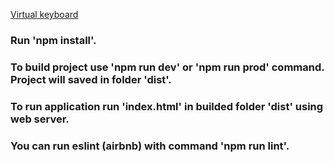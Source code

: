 [Virtual keyboard](https://jimmba.github.io/virtual-keyboard)

### Run 'npm install'.
### To build project use 'npm run dev' or 'npm run prod' command. Project will saved in folder 'dist'.
### To run application run 'index.html' in builded folder 'dist' using web server.

### You can run eslint (airbnb) with command 'npm run lint'.